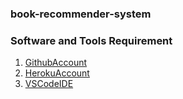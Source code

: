 ### book-recommender-system

### Software and Tools Requirement
1. [GithubAccount](https://github.com)
2. [HerokuAccount](https://heroku.com)
3. [VSCodeIDE](https://code.visualstudio.com)